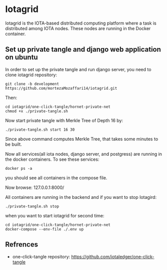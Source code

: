 # Iotagrid
Iotagrid is the IOTA-based distributed computing platform where a task is distributed among IOTA nodes. These nodes are running in the Docker container.
## Set up private tangle and django web application on ubuntu
In order to set up the private tangle and run django server, you need to clone iotagrid repository:

```
git clone -b development https://github.com/mortezaMozaffari14/iotagrid.git
```
Then:

```
cd iotagrid/one-click-tangle/hornet-private-net
chmod +x ./private-tangle.sh

```
Now start private tangle with  Merkle Tree of Depth 16 by:

```
./private-tangle.sh start 16 30

```
Since above command computes Merkle Tree, that takes some minutes to be built. 

Now all services(all iota nodes, django server, and postgress) are running in the docker containers. To see these services:

```
docker ps -a

```
you should see all containers in the compose file.

Now browse: 127.0.0.1:8000/

All containers are running in the backend and if  you want to stop Iotagird:

```
./private-tangle.sh stop

``` 

when you want to start iotagrid for second time:

```
cd iotagrid/one-click-tangle/hornet-private-net
docker-compose --env-file ./.env up

```


## Refrences
* one-click-tangle repository: https://github.com/iotaledger/one-click-tangle



